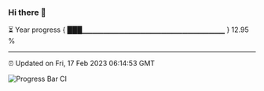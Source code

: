 ### Hi there 👋

⏳ Year progress { ███▁▁▁▁▁▁▁▁▁▁▁▁▁▁▁▁▁▁▁▁▁▁▁▁▁▁▁ } 12.95 %

---

⏰ Updated on Fri, 17 Feb 2023 06:14:53 GMT

![Progress Bar CI](https://github.com/liununu/liununu/workflows/Progress%20Bar%20CI/badge.svg)
